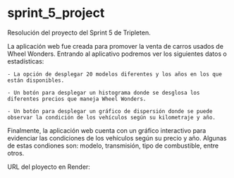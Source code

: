 # sprint_5_project
Resolución del proyecto del Sprint 5 de Tripleten.

La aplicación web fue creada para promover la venta de carros usados de Wheel Wonders. Entrando al aplicativo podremos ver los siguientes datos o estadísticas:

    - La opción de desplegar 20 modelos diferentes y los años en los que están disponibles. 

    - Un botón para desplegar un histograma donde se desglosa los diferentes precios que maneja Wheel Wonders.

    - Un botón para desplegar un gráfico de dispersión donde se puede observar la condición de los vehículos según su kilometraje y año.


Finalmente, la aplicación web cuenta con un gráfico interactivo para evidenciar las condiciones de los vehículos según su precio y año. Algunas de estas condiones son: modelo, transmisión, tipo de combustible, entre otros. 

URL del ployecto en Render: 